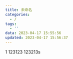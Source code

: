 ```yaml
---
title: 未命名
categories:
  - /
tags:
  - ''
data: 2023-04-17 15:55:56
updated: 2023-04-17 15:56:37
---
```

1
123123
123213s